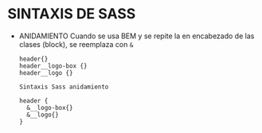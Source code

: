 # SINTAXIS DE SASS

- ANIDAMIENTO
  Cuando se usa BEM y se repite la en encabezado de las clases (block), se reemplaza con `&`

  ```
  header{}
  header__logo-box {}
  header__logo {}

  Sintaxis Sass anidamiento

  header {
    &__logo-box{}
    &__logo{}
  }
  ```
